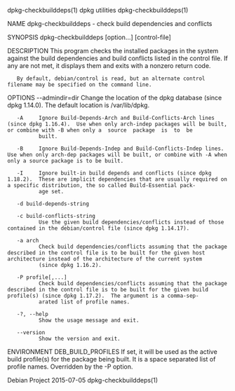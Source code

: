 dpkg-checkbuilddeps(1)                                                                        dpkg utilities                                                                       dpkg-checkbuilddeps(1)

NAME
       dpkg-checkbuilddeps - check build dependencies and conflicts

SYNOPSIS
       dpkg-checkbuilddeps [option...]  [control-file]

DESCRIPTION
       This  program  checks  the  installed  packages in the system against the build dependencies and build conflicts listed in the control file. If any are not met, it displays them and exits with a
       nonzero return code.

       By default, debian/control is read, but an alternate control filename may be specified on the command line.

OPTIONS
       --admindir=dir
              Change the location of the dpkg database (since dpkg 1.14.0).  The default location is /var/lib/dpkg.

       -A     Ignore Build-Depends-Arch and Build-Conflicts-Arch lines (since dpkg 1.16.4).  Use when only arch-indep packages will be built, or combine with -B when only a  source  package  is  to  be
              built.

       -B     Ignore Build-Depends-Indep and Build-Conflicts-Indep lines. Use when only arch-dep packages will be built, or combine with -A when only a source package is to be built.

       -I     Ignore built-in build depends and conflicts (since dpkg 1.18.2).  These are implicit dependencies that are usually required on a specific distribution, the so called Build-Essential pack‐
              age set.

       -d build-depends-string

       -c build-conflicts-string
              Use the given build dependencies/conflicts instead of those contained in the debian/control file (since dpkg 1.14.17).

       -a arch
              Check build dependencies/conflicts assuming that the package described in the control file is to be built for the given host architecture instead of the architecture of the current system
              (since dpkg 1.16.2).

       -P profile[,...]
              Check build dependencies/conflicts assuming that the package described in the control file is to be built for the given build profile(s) (since dpkg 1.17.2).  The argument is a comma-sep‐
              arated list of profile names.

       -?, --help
              Show the usage message and exit.

       --version
              Show the version and exit.

ENVIRONMENT
       DEB_BUILD_PROFILES
              If set, it will be used as the active build profile(s) for the package being built. It is a space separated list of profile names. Overridden by the -P option.

Debian Project                                                                                  2015-07-05                                                                         dpkg-checkbuilddeps(1)

